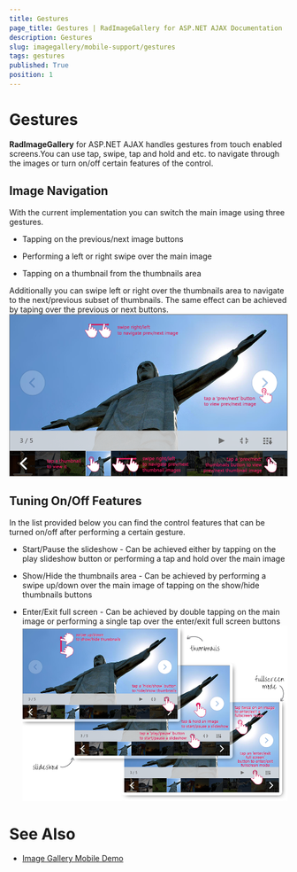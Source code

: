 ```yaml
---
title: Gestures
page_title: Gestures | RadImageGallery for ASP.NET AJAX Documentation
description: Gestures
slug: imagegallery/mobile-support/gestures
tags: gestures
published: True
position: 1
---
```


# Gestures



**RadImageGallery** for ASP.NET AJAX handles gestures from touch enabled screens.You can use tap, swipe, tap and hold and etc. to navigate through the images or turn on/off certain features of the control.

## Image Navigation

With the current implementation you can switch the main image using three gestures.

* Tapping on the previous/next image buttons

* Performing a left or right swipe over the main image

* Tapping on a thumbnail from the thumbnails area

Additionally you can swipe left or right over the thumbnails area to navigate to the next/previous subset of thumbnails.	The same effect can be achieved by taping over the previous or next buttons.![Image-Gallery-Touch Gestures 1](images/image-gallery-TouchGestures1.png)

## Tuning On/Off Features

In the list provided below you can find the control features that can be turned on/off after performing a certain gesture.

* Start/Pause the slideshow - Can be achieved either by tapping on the play slideshow button or performing a tap and hold over the main image

* Show/Hide the thumbnails area - Can be achieved by performing a swipe up/down over the main image of tapping on the show/hide thumbnails buttons

* Enter/Exit full screen - Can be achieved by double tapping on the main image or performing a single tap over the enter/exit full screen buttons![Image-Gallery-Touch Gestures 2](images/image-gallery-TouchGestures2.png)

# See Also

 * [Image Gallery Mobile Demo](http://demos.telerik.com/aspnet-ajax/image-gallery/mobile-examples/overview/default.aspx?name=Overview)
